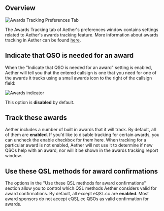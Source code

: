 ## Overview

![Awards Tracking Preferences Tab](/images/AwardPreferences.png)

The Awards Tracking tab of Aether's preferences window contains settings related to Aether's awards tracking feature. More information about awards tracking in Aether can be found [here](/awards/awardstracking).

## Indicate that QSO is needed for an award

When the "Indicate that QSO is needed for an award" setting is enabled, Aether will tell you that the entered callsign is one that you need for one of the awards it tracks using a small awards icon to the right of the callsign field:

![Awards indicator](/images/AwardIndicator.png)

This option is **disabled** by default.

## Track these awards

Aether includes a number of built in awards that it will track. By default, all of them are **enabled**. If you'd like to disable tracking for certain awards, you can uncheck the enable checkbox for them here. When tracking for a particular award is not enabled, Aether will not use it to determine if new QSOs help with an award, nor will it be shown in the awards tracking report window.

## Use these QSL methods for award confirmations

The options in the "Use these QSL methods for award confirmations" section allow you to control which QSL methods Aether considers valid for award confirmations. By default, all except eQSL.cc are **enabled**. Most award sponsors do not accept eQSL.cc QSOs as valid confirmation for awards.
